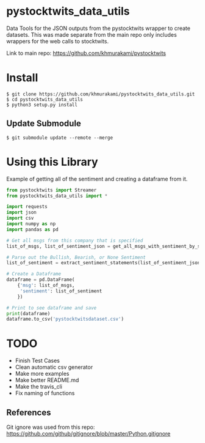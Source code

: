 # pystocktwits_data_utils

Data Tools for the JSON outputs from the pystocktwits wrapper to create datasets. This was made separate from the main repo only includes wrappers for the web calls to stocktwits.

Link to main repo: https://github.com/khmurakami/pystocktwits

# Install

```shell
$ git clone https://github.com/khmurakami/pystocktwits_data_utils.git
$ cd pystocktwits_data_utils
$ python3 setup.py install
```

## Update Submodule
```shell
$ git submodule update --remote --merge
```

# Using this Library

Example of getting all of the sentiment and creating a dataframe from it.

```python
from pystocktwits import Streamer
from pystocktwits_data_utils import *

import requests
import json
import csv
import numpy as np
import pandas as pd

# Get all msgs from this company that is specified
list_of_msgs, list_of_sentiment_json = get_all_msgs_with_sentiment_by_symbol_id("AAPL")

# Parse out the Bullish, Bearish, or None Sentiment
list_of_sentiment = extract_sentiment_statements(list_of_sentiment_json)

# Create a Dataframe
dataframe = pd.DataFrame(
    {'msg': list_of_msgs,
     'sentiment': list_of_sentiment
    })

# Print to see dataframe and save
print(dataframe)
dataframe.to_csv('pystocktwitsdataset.csv')
```

# TODO
- Finish Test Cases
- Clean automatic csv generator
- Make more examples
- Make better README.md
- Make the travis_cli
- Fix naming of functions

## References

Git ignore was used from this repo: https://github.com/github/gitignore/blob/master/Python.gitignore
